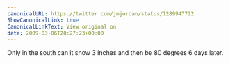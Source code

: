 ```yaml
---
canonicalURL: https://twitter.com/jmjordan/status/1289947722
ShowCanonicalLink: true
CanonicalLinkText: View original on
date: 2009-03-06T20:27:23+00:00
---
```

Only in the south can it snow 3 inches and then be 80 degrees 6 days later.